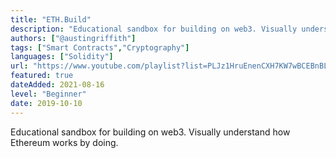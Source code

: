 ```yaml
---
title: "ETH.Build"
description: "Educational sandbox for building on web3. Visually understand how Ethereum works by doing."
authors: ["@austingriffith"]
tags: ["Smart Contracts","Cryptography"]
languages: ["Solidity"]
url: "https://www.youtube.com/playlist?list=PLJz1HruEnenCXH7KW7wBCEBnBLOVkiqIi"
featured: true
dateAdded: 2021-08-16
level: "Beginner"
date: 2019-10-10
---
```


Educational sandbox for building on web3. Visually understand how Ethereum works by doing.